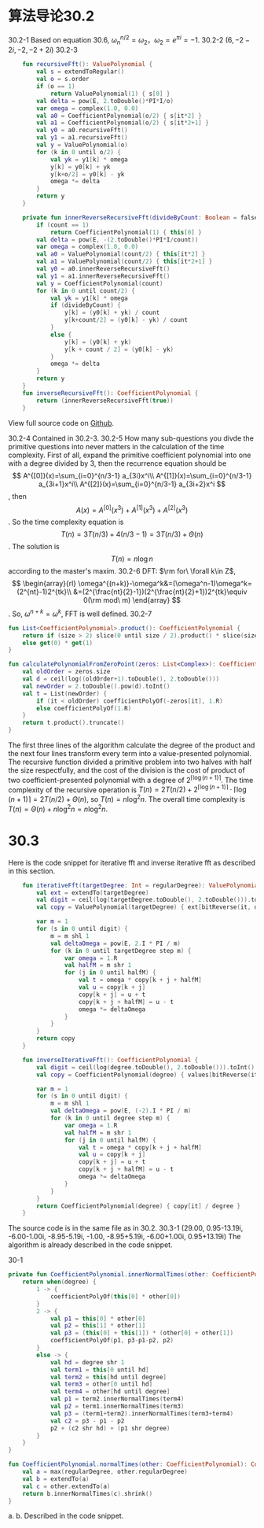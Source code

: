 # 算法导论30.2

30.2-1 Based on equation 30.6, $\omega^{n/2}_n=\omega_2$，$\omega_2=e^{\pi i}=-1$.
30.2-2 $(6, -2-2i, -2, -2+2i)$
30.2-3

```kotlin
    fun recursiveFft(): ValuePolynomial {
        val s = extendToRegular()
        val o = s.order
        if (o == 1)
            return ValuePolynomial(1) { s[0] }
        val delta = pow(E, 2.toDouble()*PI*I/o)
        var omega = complex(1.0, 0.0)
        val a0 = CoefficientPolynomial(o/2) { s[it*2] }
        val a1 = CoefficientPolynomial(o/2) { s[it*2+1] }
        val y0 = a0.recursiveFft()
        val y1 = a1.recursiveFft()
        val y = ValuePolynomial(o)
        for (k in 0 until o/2) {
            val yk = y1[k] * omega
            y[k] = y0[k] + yk
            y[k+o/2] = y0[k] - yk
            omega *= delta
        }
        return y
    }

    private fun innerReverseRecursiveFft(divideByCount: Boolean = false) : CoefficientPolynomial {
        if (count == 1)
            return CoefficientPolynomial(1) { this[0] }
        val delta = pow(E, -(2.toDouble()*PI*I/count))
        var omega = complex(1.0, 0.0)
        val a0 = ValuePolynomial(count/2) { this[it*2] }
        val a1 = ValuePolynomial(count/2) { this[it*2+1] }
        val y0 = a0.innerReverseRecursiveFft()
        val y1 = a1.innerReverseRecursiveFft()
        val y = CoefficientPolynomial(count)
        for (k in 0 until count/2) {
            val yk = y1[k] * omega
            if (divideByCount) {
                y[k] = (y0[k] + yk) / count
                y[k+count/2] = (y0[k] - yk) / count
            }
            else {
                y[k] = (y0[k] + yk)
                y[k + count / 2] = (y0[k] - yk)
            }
            omega *= delta
        }
        return y
    }
    fun inverseRecursiveFft(): CoefficientPolynomial {
        return (innerReverseRecursiveFft(true))
    }
```

View full source code on [Github](https://github.com/AaronSong321/kotlin-algorithms/tree/master/src/ds/ComplexMatrix.kt).

30.2-4 Contained in 30.2-3.
30.2-5 How many sub-questions you divde the primitive questions into never matters in the calculation of the time complexity.
First of all, expand the primitive coefficient polynomial into one with a degree divided by 3, then the recurrence equation should be
$$
A^{[0]}(x)=\sum_{i=0}^{n/3-1} a_{3i}x^i\\
A^{[1]}(x)=\sum_{i=0}^{n/3-1} a_{3i+1}x^i\\
A^{[2]}(x)=\sum_{i=0}^{n/3-1} a_{3i+2}x^i
$$
, then
$$
A(x)=A^{[0]}(x^3)+A^{[1]}(x^3)+A^{[2]}(x^3)
$$
. So the time complexity equation is
$$
T(n)=3T(n/3)+4(n/3-1)=3T(n/3)+\Theta(n)
$$. The solution is $$
T(n)=n\log n
$$ according to the master's maxim.
30.2-6 DFT: $\rm for\ \forall k\in Z$,
$$
\begin{array}{rl}
\omega^{(n+k)}-\omega^k&=(\omega^n-1)\omega^k=(2^{nt}-1)2^{tk}\\
&=(2^{\frac{nt}{2}-1})(2^{\frac{nt}{2}+1})2^{tk}\equiv 0(\rm mod\ m)
\end{array}
$$
. So, $\omega^{n+k}=\omega^k$, FFT is well defined.
30.2-7

```kotlin
fun List<CoefficientPolynomial>.product(): CoefficientPolynomial {
    return if (size > 2) slice(0 until size / 2).product() * slice(size / 2 until size).product()
    else get(0) * get(1)
}

fun calculatePolynomialFromZeroPoint(zeros: List<Complex>): CoefficientPolynomial {
    val oldOrder = zeros.size
    val d = ceil(log((oldOrder+1).toDouble(), 2.toDouble()))
    val newOrder = 2.toDouble().pow(d).toInt()
    val t = List(newOrder) {
        if (it < oldOrder) coefficientPolyOf(-zeros[it], 1.R)
        else coefficientPolyOf(1.R)
    }
    return t.product().truncate()
}
```

The first three lines of the algorithm calculate the degree of the product and the next four lines transform every term into a value-presented polynomial. The recursive function divided a primitive problem into two halves with half the size respectfully, and the cost of the division is the cost of product of two coefficient-presented polynomial with a degree of $2^{\lceil\log(n+1)\rceil}$. The time complexity of the recursive operation is $T(n)=2T(n/2)+2^{\lceil\log(n+1)\rceil}\cdot\lceil\log(n+1)\rceil=2T(n/2)+\Theta(n)$, so $T(n)=n\log^2 n$. The overall time complexity is $T(n)=\Theta(n)+n\log^2 n=n\log^2 n$.

# 30.3
Here is the code snippet for iterative fft and inverse iterative fft as described in this section.

```kotlin
    fun iterativeFft(targetDegree: Int = regularDegree): ValuePolynomial {
        val ext = extendTo(targetDegree)
        val digit = ceil(log(targetDegree.toDouble(), 2.toDouble())).toInt()
        val copy = ValuePolynomial(targetDegree) { ext[bitReverse(it, digit)] }

        var m = 1
        for (s in 0 until digit) {
            m = m shl 1
            val deltaOmega = pow(E, 2.I * PI / m)
            for (k in 0 until targetDegree step m) {
                var omega = 1.R
                val halfM = m shr 1
                for (j in 0 until halfM) {
                    val t = omega * copy[k + j + halfM]
                    val u = copy[k + j]
                    copy[k + j] = u + t
                    copy[k + j + halfM] = u - t
                    omega *= deltaOmega
                }
            }
        }
        return copy
    }

    fun inverseIterativeFft(): CoefficientPolynomial {
        val digit = ceil(log(degree.toDouble(), 2.toDouble())).toInt()
        val copy = CoefficientPolynomial(degree) { values[bitReverse(it, digit)] }

        var m = 1
        for (s in 0 until digit) {
            m = m shl 1
            val deltaOmega = pow(E, (-2).I * PI / m)
            for (k in 0 until degree step m) {
                var omega = 1.R
                val halfM = m shr 1
                for (j in 0 until halfM) {
                    val t = omega * copy[k + j + halfM]
                    val u = copy[k + j]
                    copy[k + j] = u + t
                    copy[k + j + halfM] = u - t
                    omega *= deltaOmega
                }
            }
        }
        return CoefficientPolynomial(degree) { copy[it] / degree }
    }
```

The source code is in the same file as in 30.2.
30.3-1 (29.00, 0.95-13.19i, -6.00-1.00i, -8.95-5.19i, -1.00, -8.95+5.19i, -6.00+1.00i, 0.95+13.19i)
The algorithm is already described in the code snippet.

30-1

```kotlin
private fun CoefficientPolynomial.innerNormalTimes(other: CoefficientPolynomial): CoefficientPolynomial {
    return when(degree) {
        1 -> {
            coefficientPolyOf(this[0] * other[0])
        }
        2 -> {
            val p1 = this[0] * other[0]
            val p2 = this[1] * other[1]
            val p3 = (this[0] + this[1]) * (other[0] + other[1])
            coefficientPolyOf(p1, p3-p1-p2, p2)
        }
        else -> {
            val hd = degree shr 1
            val term1 = this[0 until hd]
            val term2 = this[hd until degree]
            val term3 = other[0 until hd]
            val term4 = other[hd until degree]
            val p1 = term2.innerNormalTimes(term4)
            val p2 = term1.innerNormalTimes(term3)
            val p3 = (term1+term2).innerNormalTimes(term3+term4)
            val c2 = p3 - p1 - p2
            p2 + (c2 shr hd) + (p1 shr degree)
        }
    }
}

fun CoefficientPolynomial.normalTimes(other: CoefficientPolynomial): CoefficientPolynomial {
    val a = max(regularDegree, other.regularDegree)
    val b = extendTo(a)
    val c = other.extendTo(a)
    return b.innerNormalTimes(c).shrink()
}
```

a. b. Described in the code snippet.
